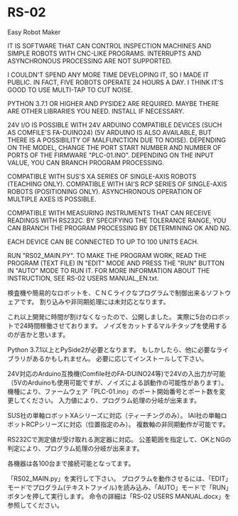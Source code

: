 # RS-02
Easy Robot Maker


IT IS SOFTWARE THAT CAN CONTROL INSPECTION MACHINES AND SIMPLE ROBOTS WITH CNC-LIKE PROGRAMS. INTERRUPTS AND ASYNCHRONOUS PROCESSING ARE NOT SUPPORTED.

I COULDN'T SPEND ANY MORE TIME DEVELOPING IT, SO I MADE IT PUBLIC. IN FACT, FIVE ROBOTS OPERATE 24 HOURS A DAY. I THINK IT'S GOOD TO USE MULTI-TAP TO CUT NOISE.

PYTHON 3.7.1 OR HIGHER AND PYSIDE2 ARE REQUIRED. MAYBE THERE ARE OTHER LIBRARIES YOU NEED. INSTALL IF NECESSARY.

24V I/O IS POSSIBLE WITH 24V ARDUINO COMPATIBLE DEVICES (SUCH AS COMFILE'S FA-DUINO24) (5V ARDUINO IS ALSO AVAILABLE, BUT THERE IS A POSSIBILITY OF MALFUNCTION DUE TO NOISE). DEPENDING ON THE MODEL, CHANGE THE PORT START NUMBER AND NUMBER OF PORTS OF THE FIRMWARE "PLC-01.INO". DEPENDING ON THE INPUT VALUE, YOU CAN BRANCH PROGRAM PROCESSING.

COMPATIBLE WITH SUS'S XA SERIES OF SINGLE-AXIS ROBOTS (TEACHING ONLY). COMPATIBLE WITH IAI'S RCP SERIES OF SINGLE-AXIS ROBOTS (POSITIONING ONLY). ASYNCHRONOUS OPERATION OF MULTIPLE AXES IS POSSIBLE.

COMPATIBLE WITH MEASURING INSTRUMENTS THAT CAN RECEIVE READINGS WITH RS232C. BY SPECIFYING THE TOLERANCE RANGE, YOU CAN BRANCH THE PROGRAM PROCESSING BY DETERMINING OK AND NG.

EACH DEVICE CAN BE CONNECTED TO UP TO 100 UNITS EACH.

RUN "RS02_MAIN.PY". TO MAKE THE PROGRAM WORK, READ THE PROGRAM (TEXT FILE) IN "EDIT" MODE AND PRESS THE "RUN" BUTTON IN "AUTO" MODE TO RUN IT. FOR MORE INFORMATION ABOUT THE INSTRUCTION, SEE RS-02 USERS MANUAL_EN.txt.


検査機や簡易的なロボットを、ＣＮＣライクなプログラムで制御出来るソフトウェアです。
割り込みや非同期処理には未対応となります。

これ以上開発に時間が割けなくなったので、公開しました。
実際に5台のロボットで24時間稼働させております。
ノイズをカットするマルチタップを使用するのが吉かと思います。

Python 3.7.1以上とPySide2が必要となります。
もしかしたら、他に必要なライブラリがあるかもしれません。
必要に応じてインストールして下さい。


24V対応のArduino互換機(Comfile社のFA-DUINO24等)で24Vの入出力が可能（5VのArduinoも使用可能ですが、ノイズによる誤動作の可能性があります）。
機種により、ファームウェア「PLC-01.ino」のポート開始番号とポート数を変更してください。
入力値により、プログラム処理の分岐が出来ます。

SUS社の単軸ロボットXAシリーズに対応（ティーチングのみ）。
IAI社の単軸ロボットRCPシリーズに対応（位置指定のみ）。
複数軸の非同期動作が可能です。

RS232Cで測定値が受け取れる測定器に対応。
公差範囲を指定して、OKとNGの判定により、プログラム処理の分岐が出来ます。

各機器は各100台まで接続可能となってます。


「RS02_MAIN.py」を実行して下さい。
プログラムを動作させるには、「EDIT」モードでプログラム(テキストファイル)を読み込み、「AUTO」モードで「RUN」ボタンを押して実行します。
命令の詳細は「RS-02 USERS MANUAL.docx」を参照してください。
